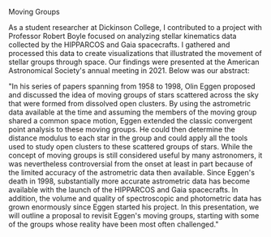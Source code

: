 Moving Groups

As a student researcher at Dickinson College, I contributed to a project with Professor Robert Boyle focused on analyzing stellar kinematics data collected by the HIPPARCOS and Gaia spacecrafts. I gathered and processed this data to create visualizations that illustrated the movement of stellar groups through space. Our findings were presented at the American Astronomical Society's annual meeting in 2021. Below was our abstract:  

"In his series of papers spanning from 1958 to 1998, Olin Eggen proposed and discussed the idea of moving groups of stars scattered across the sky that were formed from dissolved open clusters. By using the astrometric data available at the time and assuming the members of the moving group shared a common space motion, Eggen extended the classic convergent point analysis to these moving groups. He could then determine the distance modulus to each star in the group and could apply all the tools used to study open clusters to these scattered groups of stars. While the concept of moving groups is still considered useful by many astronomers, it was nevertheless controversial from the onset at least in part because of the limited accuracy of the astrometric data then available. Since Eggen's death in 1998, substantially more accurate astrometric data has become available with the launch of the HIPPARCOS and Gaia spacecrafts. In addition, the volume and quality of spectroscopic and photometric data has grown enormously since Eggen started his project. In this presentation, we will outline a proposal to revisit Eggen's moving groups, starting with some of the groups whose reality have been most often challenged."

